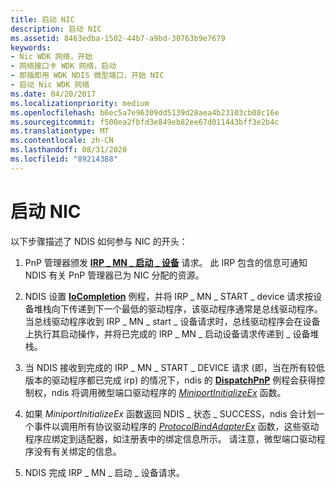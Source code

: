 ```yaml
---
title: 启动 NIC
description: 启动 NIC
ms.assetid: 8463edba-1502-44b7-a9bd-30763b9e7679
keywords:
- Nic WDK 网络，开始
- 网络接口卡 WDK 网络，启动
- 即插即用 WDK NDIS 微型端口，开始 NIC
- 启动 Nic WDK 网络
ms.date: 04/20/2017
ms.localizationpriority: medium
ms.openlocfilehash: b6ec5a7e96309dd5139d28aea4b23103cb08c16e
ms.sourcegitcommit: f500ea2fbfd3e849eb82ee67d011443bff3e2b4c
ms.translationtype: MT
ms.contentlocale: zh-CN
ms.lasthandoff: 08/31/2020
ms.locfileid: "89214388"
---
```

# <a name="starting-a-nic"></a>启动 NIC





以下步骤描述了 NDIS 如何参与 NIC 的开头：

1.  PnP 管理器颁发 [**IRP \_ MN \_ 启动 \_ 设备**](../kernel/irp-mn-start-device.md) 请求。 此 IRP 包含的信息可通知 NDIS 有关 PnP 管理器已为 NIC 分配的资源。

2.  NDIS 设置 [**IoCompletion**](/windows-hardware/drivers/ddi/wdm/nc-wdm-io_completion_routine) 例程，并将 IRP \_ MN \_ START \_ device 请求按设备堆栈向下传递到下一个最低的驱动程序，该驱动程序通常是总线驱动程序。 当总线驱动程序收到 IRP \_ MN \_ start \_ 设备请求时，总线驱动程序会在设备上执行其启动操作，并将已完成的 IRP \_ MN \_ 启动设备请求传递到 \_ 设备堆栈。

3.  当 NDIS 接收到完成的 IRP \_ MN \_ START \_ DEVICE 请求 (即，当在所有较低版本的驱动程序都已完成 irp) 的情况下，ndis 的 [**DispatchPnP**](/windows-hardware/drivers/ddi/wdm/nc-wdm-driver_dispatch) 例程会获得控制权，ndis 将调用微型端口驱动程序的 [*MiniportInitializeEx*](/windows-hardware/drivers/ddi/ndis/nc-ndis-miniport_initialize) 函数。

4.  如果 *MiniportInitializeEx* 函数返回 NDIS \_ 状态 \_ SUCCESS，ndis 会计划一个事件以调用所有协议驱动程序的 [*ProtocolBindAdapterEx*](/windows-hardware/drivers/ddi/ndis/nc-ndis-protocol_bind_adapter_ex) 函数，这些驱动程序应绑定到适配器，如注册表中的绑定信息所示。 请注意，微型端口驱动程序没有有关绑定的信息。

5.  NDIS 完成 IRP \_ MN \_ 启动 \_ 设备请求。

 

